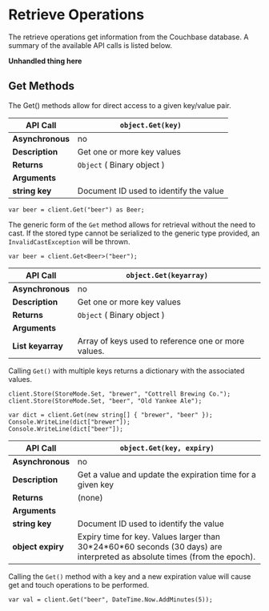 # Retrieve Operations

The retrieve operations get information from the Couchbase database. A summary
of the available API calls is listed below.

**Unhandled thing here**
<a id="couchbase-sdk-net-retrieve-get"></a>

## Get Methods

The Get() methods allow for direct access to a given key/value pair.

<a id="table-couchbase-sdk_net_get"></a>

**API Call**     | `object.Get(key)`                     
-----------------|---------------------------------------
**Asynchronous** | no                                    
**Description**  | Get one or more key values            
**Returns**      | `Object` ( Binary object )            
**Arguments**    |                                       
**string key**   | Document ID used to identify the value


```
var beer = client.Get("beer") as Beer;
```

The generic form of the `Get` method allows for retrieval without the need to
cast. If the stored type cannot be serialized to the generic type provided, an
`InvalidCastException` will be thrown.


```
var beer = client.Get<Beer>("beer");
```

<a id="table-couchbase-sdk_net_get-multi"></a>

**API Call**               | `object.Get(keyarray)`                             
---------------------------|----------------------------------------------------
**Asynchronous**           | no                                                 
**Description**            | Get one or more key values                         
**Returns**                | `Object` ( Binary object )                         
**Arguments**              |                                                    
**List <string> keyarray** | Array of keys used to reference one or more values.

Calling `Get()` with multiple keys returns a dictionary with the associated
values.


```
client.Store(StoreMode.Set, "brewer", "Cottrell Brewing Co.");
client.Store(StoreMode.Set, "beer", "Old Yankee Ale");

var dict = client.Get(new string[] { "brewer", "beer" });
Console.WriteLine(dict["brewer"]);
Console.WriteLine(dict["beer"]);
```

<a id="table-couchbase-sdk_net_gat"></a>

**API Call**      | `object.Get(key, expiry)`                                                                                                   
------------------|-----------------------------------------------------------------------------------------------------------------------------
**Asynchronous**  | no                                                                                                                          
**Description**   | Get a value and update the expiration time for a given key                                                                  
**Returns**       | (none)                                                                                                                      
**Arguments**     |                                                                                                                             
**string key**    | Document ID used to identify the value                                                                                      
**object expiry** | Expiry time for key. Values larger than 30\*24\*60\*60 seconds (30 days) are interpreted as absolute times (from the epoch).

Calling the `Get()` method with a key and a new expiration value will cause get
and touch operations to be performed.


```
var val = client.Get("beer", DateTime.Now.AddMinutes(5));
```

<a id="api-reference-update"></a>
